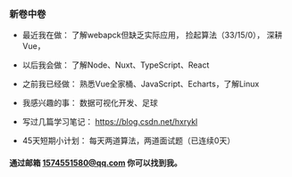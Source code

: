 ### 新卷中卷


- 最近我在做： 
 了解webapck但缺乏实际应用，
 捡起算法（33/15/0），
 深耕Vue，

- 以后我会做：
  了解Node、Nuxt、TypeScript、React

-  之前我已经做：
  熟悉Vue全家桶、JavaScript、Echarts，了解Linux
  
- 我感兴趣的事：
  数据可视化开发、足球

- 写过几篇学习笔记：
  https://blog.csdn.net/hxrykl
  
-  45天短期小计划：
  每天两道算法，两道面试题（已连续0天）

#### 通过邮箱 1574551580@qq.com 你可以找到我。


